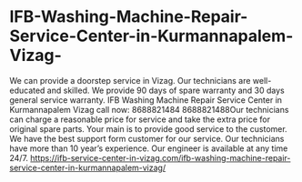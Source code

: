 # IFB-Washing-Machine-Repair-Service-Center-in-Kurmannapalem-Vizag-
We can provide a doorstep service in Vizag. Our technicians are well-educated and skilled. We provide 90 days of spare warranty and 30 days general service warranty. IFB Washing Machine Repair Service Center in Kurmannapalem Vizag call now: 8688821484 8688821488Our technicians can charge a reasonable price for service and take the extra price for original spare parts. Your main is to provide good service to the customer. We have the best support form customer for our service. Our technicians have more than 10 year’s experience. Our engineer is available at any time 24/7. https://ifb-service-center-in-vizag.com/ifb-washing-machine-repair-service-center-in-kurmannapalem-vizag/
